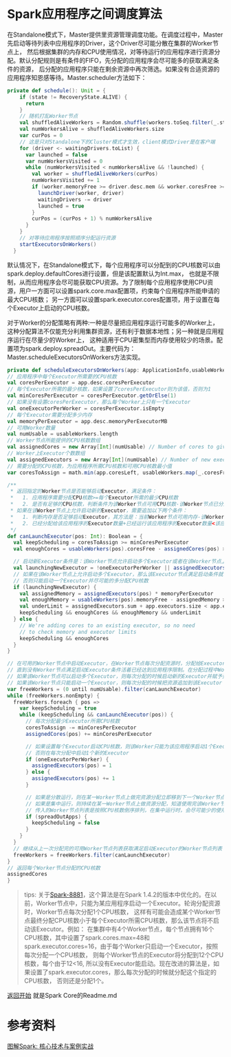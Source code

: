 # Spark应用程序之间调度算法
在Standalone模式下，Master提供里资源管理调度功能。在调度过程中，Master先启动等待列表中应用程序的Driver，这个Driver尽可能分散在集群的Worker节点上，
然后根据集群的内存和CPU使用情况，对等待运行的应用程序进行资源分配。默认分配规则是有条件的FIFO，先分配的应用程序会尽可能多的获取满足条件的资源，
后分配的应用程序只能在剩余资源中再次筛选。如果没有合适资源的应用程序知恩感等待。Master.scheduler方法如下：
``` scala
private def schedule(): Unit = {
    if (state != RecoveryState.ALIVE) {
      return
    }
    // 随机打乱Worker节点
    val shuffledAliveWorkers = Random.shuffle(workers.toSeq.filter(_.state == WorkerState.ALIVE))
    val numWorkersAlive = shuffledAliveWorkers.size
    var curPos = 0
    // 这是只对Standalone下的Cluster模式才生效，client模式Driver是在客户端
    for (driver <- waitingDrivers.toList) { 
      var launched = false
      var numWorkersVisited = 0
      while (numWorkersVisited < numWorkersAlive && !launched) {
        val worker = shuffledAliveWorkers(curPos)
        numWorkersVisited += 1
        if (worker.memoryFree >= driver.desc.mem && worker.coresFree >= driver.desc.cores) {
          launchDriver(worker, driver)
          waitingDrivers -= driver
          launched = true
        }
        curPos = (curPos + 1) % numWorkersAlive
      }
    }
    // 对等待应用程序按照顺序分配运行资源
    startExecutorsOnWorkers()
  }
```
默认情况下，在Standalone模式下，每个应用程序可以分配到的CPU核数可以由spark.deploy.defaultCores进行设置，但是该配置默认为Int.max，
也就是不限制，从而应用程序会尽可能获取CPU资源。为了限制每个应用程序使用CPU资源，用户一方面可以设置spark.core.max配置项，约束每个应用程序所能申请的最大CPU核数；
另一方面可以设置spark.executor.cores配置项，用于设置在每个Executor上启动的CPU核数。

对于Worker的分配策略有两种:一种是尽量把应用程序运行可能多的Worker上，这种分配算法不仅能充分利用集群资源，还有利于数据本地性；另一种就是应用程序运行在尽量少的Worker上，
这种适用于CPU密集型而内存使用较少的场景。配置项为spark.deploy.spreadOut。主要代码为：Master.scheduleExecutorsOnWorkers方法实现。
``` scala
private def scheduleExecutorsOnWorkers(app: ApplicationInfo,usableWorkers: Array[WorkerInfo],spreadOutApps: Boolean): Array[Int] = {
// 应用程序中每个Executor所需要的CPU核数
val coresPerExecutor = app.desc.coresPerExecutor
// 每个Executor所需的最少核数，如果设置了coresPerExecutor则为该值，否则为1
val minCoresPerExecutor = coresPerExecutor.getOrElse(1)
// 如果没有设置coresPerExecutor，那么每个Worker上只有一个Executor
val oneExecutorPerWorker = coresPerExecutor.isEmpty
// 每个Executor需要分配多少内存
val memoryPerExecutor = app.desc.memoryPerExecutorMB
// 可用Worker数量
val numUsable = usableWorkers.length
// Worker节点所能提供的CPU核数数组
val assignedCores = new Array[Int](numUsable) // Number of cores to give to each worker
// Worker上Executor个数数组
val assignedExecutors = new Array[Int](numUsable) // Number of new executors on each worker
// 需要分配的CPU核数，为应用程序所需CPU核数和可用CPU核数最小值
var coresToAssign = math.min(app.coresLeft, usableWorkers.map(_.coresFree).sum)

/**
 * 返回指定的Worker节点是否能够启动Executor，满足条件：
 *   1. 应用程序需要分配CPU核数>=每个Executor所需的最少CPU核数
 *   2. 是否有足够的CPU核数，判断条件为该Worker节点可用CPU核数-该Worker节点已分配的CPU核数>=每个Executor所需最少CPU核数
 * 如果在该Worker节点上允许启动新的Executor，需要追加以下两个条件：
 *   1. 判断内存是否足够启动Executor，其方法是：当前Worker节点可用内存-该Worker已分配的内存>=每个Executor分配的内存大小
 *   2. 已经分配给该应用程序的Executor数量+已经运行该应用程序的Executor数量<该应用程序Executor设置的最大值
 */
def canLaunchExecutor(pos: Int): Boolean = {
  val keepScheduling = coresToAssign >= minCoresPerExecutor
  val enoughCores = usableWorkers(pos).coresFree - assignedCores(pos) >= minCoresPerExecutor

  // 启动新Executor条件是：该Worker节点允许启动多个Executor或者在该Worker节点上没有为该应用程序分配Executor
  val launchingNewExecutor = !oneExecutorPerWorker || assignedExecutors(pos) == 0
  // 如果在该Worker节点上允许启动多个Executor，那么该Executor节点满足启动条件就可以启动新Executor，
  // 否则只能启动一个Executor并尽可能的多分配CPU核数
  if (launchingNewExecutor) {
    val assignedMemory = assignedExecutors(pos) * memoryPerExecutor
    val enoughMemory = usableWorkers(pos).memoryFree - assignedMemory >= memoryPerExecutor
    val underLimit = assignedExecutors.sum + app.executors.size < app.executorLimit
    keepScheduling && enoughCores && enoughMemory && underLimit
  } else {
    // We're adding cores to an existing executor, so no need
    // to check memory and executor limits
    keepScheduling && enoughCores
  }
}

// 在可用的Worker节点中启动Executor，在Worker节点每次分配资源时，分配给Executor所需的最少CPU核数，该过程是通过多次轮询进行，
// 直到没有Worker节点满足启动Executor条件活着已经达到应用程序限制。在分配过程中Worker节点可能多次分配，
// 如果该Worker节点可以启动多个Executor，则每次分配的时候启动新的Executor并赋予资源；
// 如果该Worker节点只能启动一个Executor，则每次分配的时候把资源追加到该Executor
var freeWorkers = (0 until numUsable).filter(canLaunchExecutor)
while (freeWorkers.nonEmpty) {
  freeWorkers.foreach { pos =>
    var keepScheduling = true
    while (keepScheduling && canLaunchExecutor(pos)) {
      // 每次分配最少Executor所需CPU核数
      coresToAssign -= minCoresPerExecutor
      assignedCores(pos) += minCoresPerExecutor

      // 如果设置每个Executor启动CPU核数，则该Worker只能为该应用程序启动1个Executor，
      // 否则在每次分配中启动1个新的Executor
      if (oneExecutorPerWorker) {
        assignedExecutors(pos) = 1
      } else {
        assignedExecutors(pos) += 1
      }

      // 如果是分散运行，则在某一Worker节点上做完资源分配立即移到下一个Worker节点，
      // 如果是集中运行，则持续在某一Worker节点上做资源分配，知道使用完该Worker节点所有资源。
      // 传入的Worker节点列表是按照CPU核数倒序排列，在集中运行时，会尽可能少的使用Worker节点
      if (spreadOutApps) {
        keepScheduling = false
      }
    }
  }
  // 继续从上一次分配完的可用Worker节点列表获取满足启动Executor的Worker节点列表
  freeWorkers = freeWorkers.filter(canLaunchExecutor)
}
// 返回每个Worker节点分配的CPU核数
assignedCores
}
```

> tips:
   关于[Spark-8881](https://github.com/apache/spark/pull/7274)，这个算法是在Spark 1.4.2的版本中优化的。在以前，Worker节点中，只能为某应用程序启动一个Executor。轮询分配资源时，Worker节点每次分配1个CPU核数，
   这样有可能会造成某个Worker节点最终分配CPU核数小于每个Executor所需CPU核数，那么该节点将不启动该Executor。例如：
   在集群中有4个Worker节点，每个节点拥有16个CPU核数，其中设置了spark.cores.max=48和spark.executor.cores=16，由于每个Worker只启动一个Executor，按照每次分配一个CPU核数，
   则每个Worker节点的Executor将分配到12个CPU核数，每个由于12<16, 所以没有Executor能启动。现在改进的算法是，如果设置了spark.executor.cores，那么每次分配的时候就分配这个指定的CPU核数，
   否则还是分配1个。
   

[返回开始](./Readme.md) 就是Spark Core的Readme.md

# 参考资料
[图解Spark: 核心技术与案例实战](http://www.cnblogs.com/shishanyuan/)